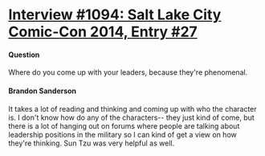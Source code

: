 # [Interview #1094: Salt Lake City Comic-Con 2014, Entry #27](https://www.theoryland.com/intvmain.php?i=1094#27)

#### Question

Where do you come up with your leaders, because they're phenomenal.

#### Brandon Sanderson

It takes a lot of reading and thinking and coming up with who the character is. I don't know how do any of the characters-- they just kind of come, but there is a lot of hanging out on forums where people are talking about leadership positions in the military so I can kind of get a view on how they're thinking. Sun Tzu was very helpful as well.

